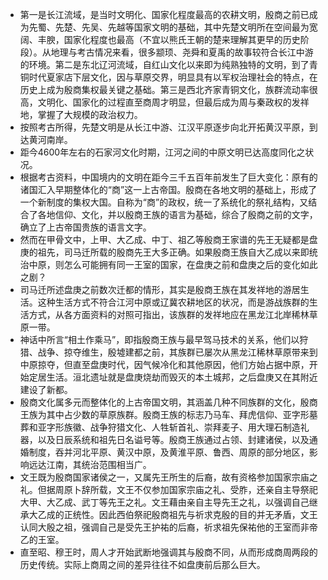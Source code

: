 - 第一是长江流域，是当时文明化、国家化程度最高的农耕文明，殷商之前已成为先蜀、先楚、先吴、先越等国家文明的基础，其中先楚文明所在空间最为宽阔、丰腴，国家化程度也最高（不宜以熊氏王朝的楚来理解其更早的历史阶段）。从地理与考古情况来看，很多颛顼、尧舜和夏禹的故事较符合长江中游的环境。第二是东北辽河流域，自红山文化以来即为纯熟独特的文明，到了青铜时代夏家店下层文化，因与草原交界，明显具有以军权治理社会的特点，在历史上成为殷商集权最关键之基础。第三是西北齐家青铜文化，族群流动率很高，文明化、国家化的过程直至商周才明显，但最后成为周与秦政权的发祥地，掌握了大规模的政治权力。
- 按照考古所得，先楚文明是从长江中游、江汉平原逐步向北开拓黄汉平原，到达黄河南岸。
- 距今4600年左右的石家河文化时期，江河之间的中原文明已达高度同化之状况。
- 根据考古资料，中国境内的文明在距今三千五百年前发生了巨大变化：原有的诸国汇入早期整体化的“商”这一上古帝国。殷商在各地文明的基础上，形成了一个新制度的集权大国。自称为“商”的政权，统一了系统化的祭礼结构，又结合了各地信仰、文化，并以殷商王族的语言为基础，综合了殷商之前的文字，确立了上古帝国贵族的语言文字。
- 然而在甲骨文中，上甲、大乙成、中丁、祖乙等殷商王家谱的先王无疑都是盘庚的祖先，司马迁所载的殷商先王大多正确。如果殷商王族自大乙成以来即统治中原，则怎么可能拥有同一王室的国家，在盘庚之前和盘庚之后的变化如此之剧？
- 司马迁所述盘庚之前数次迁都的情形，其实是殷商王族在其发祥地的游居生活。这种生活方式不符合江河中原或辽冀农耕地区的状况，而是游战族群的生活方式，从各方面资料的对照可指出，该族群的发祥地应在黑龙江北岸稀林草原一带。
- 神话中所言“相土作乘马”，即指殷商王族与最早驾马技术的关系，他们以狩猎、战争、掠夺维生，殷墟建都之前，其族群已屡次从黑龙江稀林草原带来到中原掠夺，但直至盘庚时代，因气候冷化和其他原因，他们方始占据中原，开始定居生活。洹北遗址就是盘庚烧劫而毁灭的本土城邦，之后盘庚又在其附近建设了新都。
- 殷商文化属多元而整体化的上古帝国文明，其涵盖几种不同族群的文化，殷商王族为其中占少数的草原族群。殷商王族的标志乃马车、拜虎信仰、亚字形墓葬和亚字形族徽、战争狩猎文化、人牲斩首礼、崇拜麦子、用大理石制造礼器，以及日辰系统和祖先日名谥号等。殷商王族通过占领、封建诸侯，以及通婚制度，吞并河北平原、黄汉中原，及黄淮平原、鲁西、周原的部分地区，影响远达江南，其统治范围相当广。
- 文王既为殷商国家诸侯之一，又属先王所生的后裔，故有资格参加国家宗庙之礼。但据周原卜辞所载，文王不仅参加国家宗庙之礼、受胙，还亲自主导祭祀大甲、大乙成、武丁等先王之礼。文王藉由亲自主导先王之礼，以强调自己继承大乙成的正统性。因此西伯祭祀殷商祖先与祈求克殷的目的并无矛盾，文王认同大殷之祖，强调自己是受先王护祐的后裔，祈求祖先保祐他的王室而非帝乙的王室。
- 直至昭、穆王时，周人才开始武断地强调其与殷商不同，从而形成商周两段的历史传统。实际上商周之间的差异往往不如盘庚前后那么巨大。